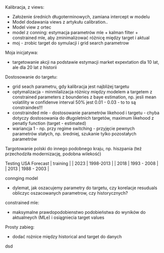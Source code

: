 
Kalibracja, z views:
*  Założenie średnich długoterminowych, zamiana intercept w modelu
*  Model dodawania views z artykułu calibration..
*  Model view z ortec
*  model z conning: estymacja parametrów mle + kalman filter + constrained mle, aby zminimalizować różnicę między target i aktual
*  moj - zrobic target do symulacji i grid search parametrow
  

Moja inicjatywa:
* targetowanie akcji na podstawie estymacji market expextation dla 10 lat, ale dla 20 lat z historii

Dostosowanie do targetu:
- grid seach parametru, gdy kalibracja jest najbliżej targetu
- optymalizacja - minmilalizacja różnicy między modelem a targetem z constrained parameters z bounderies z baye estimation, np. jesli mean volatility w confidenve interval 50% jest 0.01 - 0.03 - to to są constraindes!!!
- constrainded mle - dostosowanie parametrów likehood i targetu - chyba dotyczy dostosowania do długoletnich targetów, maximum likehood z penatly function (target - estimated)
- wariancja 1 - np. przy regime switching - przyjęcie pewnych parametrów stałych, np. średniej, szukanie tylko pozostałych parametrów


Targotowanie polski do innego podobnego kraju, np. hiszpania (też przechodziła modernizację, podobna wilekość)


Testing USA
Forecast | training |
| 2023 | 1998-2013 |
| 2018 | 1993 - 2008 |
| 2013 | 1988 - 2003 |


connging model
- dylemat, jak oszacujemy parametry do targetu, czy korelacje resuduals obliczyc oszacowanych parametrow, czy historycznych? 

constrained mle:
- maksymalne prawdopodobienstwo podobieństwa do wyników do aktualneych (MLe) i osiągniecia target values

Prosty zabieg:
- dodać rożnice między historical and target do danych



dsd